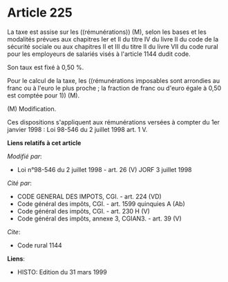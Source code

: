 # Article 225

La taxe est assise sur les ((rémunérations)) (M), selon les bases et les modalités prévues aux chapitres Ier et II du titre
IV du livre II du code de la sécurité sociale ou aux chapitres II et III du titre II du livre VII du code rural pour les
employeurs de salariés visés à l'article 1144 dudit code.

Son taux est fixé à 0,50 %.

Pour le calcul de la taxe, les ((rémunérations imposables sont arrondies au franc ou à l'euro le plus proche ; la fraction de
franc ou d'euro égale à 0,50 est comptée pour 1)) (M).

(M) Modification.

Ces dispositions s'appliquent aux rémunérations versées à compter du 1er janvier 1998 : Loi 98-546 du 2 juillet 1998 art. 1
V.

**Liens relatifs à cet article**

_Modifié par_:

  - Loi n°98-546 du 2 juillet 1998 - art. 26 (V) JORF 3 juillet 1998

_Cité par_:

  - CODE GENERAL DES IMPOTS, CGI. - art. 224 (VD)
  - Code général des impôts, CGI. - art. 1599 quinquies A (Ab)
  - Code général des impôts, CGI. - art. 230 H (V)
  - Code général des impôts, annexe 3, CGIAN3. - art. 39 (V)

_Cite_:

  - Code rural 1144

**Liens**:

  - HISTO: Edition du 31 mars 1999
